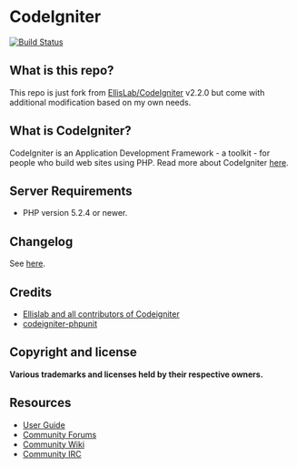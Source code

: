 # CodeIgniter

[![Build Status](https://travis-ci.org/feryardiant/codeigniter.svg?branch=master)](https://travis-ci.org/feryardiant/codeigniter)

## What is this repo?

This repo is just fork from [EllisLab/CodeIgniter](https://github.com/EllisLab/CodeIgniter) v2.2.0 but come with additional modification based on my own needs.

## What is CodeIgniter?

CodeIgniter is an Application Development Framework - a toolkit - for people who build web sites using PHP. Read more about CodeIgniter [here](http://ellislab.com/codeignite).

## Server Requirements

- PHP version 5.2.4 or newer.

## Changelog

See [here](https://github.com/feryardiant/codeigniter/releases).

## Credits

- [Ellislab and all contributors of Codeigniter](https://github.com/EllisLab/CodeIgniter)
- [codeigniter-phpunit](https://github.com/fmalk/codeigniter-phpunit)

## Copyright and license

**Various trademarks and licenses held by their respective owners.**

## Resources

- [User Guide](http://ellislab.com/codeigniter/user_guide/)
- [Community Forums](http://ellislab.com/forums/)
- [Community Wiki](https://github.com/EllisLab/CodeIgniter/wiki/)
- [Community IRC](http://ellislab.com/codeigniter/irc)
